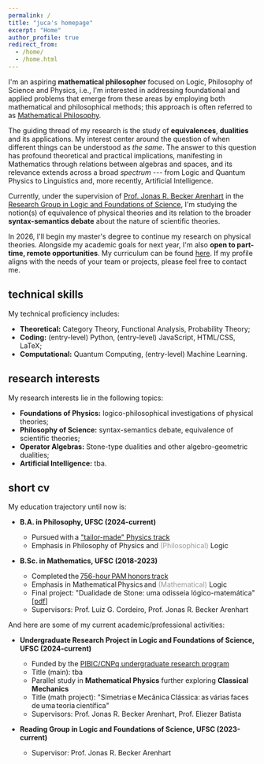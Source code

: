```yaml
---
permalink: /
title: "juca's homepage"
excerpt: "Home"
author_profile: true
redirect_from: 
  - /home/
  - /home.html
---
```


I'm an aspiring **mathematical philosopher** focused on Logic, Philosophy of Science and Physics, i.e., I'm interested in addressing foundational and applied problems that emerge from these areas by employing both mathematical and philosophical methods; this approach is often referred to as [Mathematical Philosophy](https://onlinelibrary.wiley.com/doi/abs/10.1111/meta.12029).

The guiding thread of my research is the study of **equivalences**, **dualities** and its applications. My interest center around the question of when different things can be understood as _the same_. The answer to this question has profound theoretical and practical implications, manifesting in Mathematics through relations between algebras and spaces, and its relevance extends across a broad _spectrum_ --- from Logic and Quantum Physics to Linguistics and, more recently, Artificial Intelligence.

Currently, under the supervision of [Prof. Jonas R. Becker Arenhart](https://scholar.google.com/citations?user=INalU8cAAAAJ&hl=pt-BR) in the [Research Group in Logic and Foundations of Science](https://sites.google.com/view/logicandfoundationsofscience/home?authuser=0), I'm studying the notion(s) of equivalence of physical theories and its relation to the broader **syntax-semantics debate** about the nature of scientific theories.

In 2026, I'll begin my master's degree to continue my research on physical theories. Alongside my academic goals for next year, I'm also **open to part-time, remote opportunities**. My curriculum can be found [here](https://jucazyn.github.io/cv/). If my profile aligns with the needs of your team or projects, please feel free to contact me.

## technical skills

My technical proficiency includes:

* **Theoretical:** Category Theory, Functional Analysis, Probability Theory;
* **Coding:** (entry-level) Python, (entry-level) JavaScript, HTML/CSS, LaTeX;
* **Computational:** Quantum Computing, (entry-level) Machine Learning.

## research interests

My research interests lie in the following topics:

* **Foundations of Physics:** logico-philosophical investigations of physical theories;
* **Philosophy of Science:** syntax-semantics debate, equivalence of scientific theories;
* **Operator Algebras:** Stone-type dualities and other algebro-geometric dualities;
* **Artificial Intelligence:** tba.

## short cv

My education trajectory until now is:

* **B.A. in Philosophy, UFSC (2024-current)**
  * Pursued with a ["tailor-made" Physics track](https://jucazyn.github.io/physics-track/)
  * Emphasis in Philosophy of Physics and <span style="color: #999999;">(Philosophical)</span> Logic

* **B.Sc. in Mathematics, UFSC (2018-2023)**
  * Completed the [756-hour PAM honors track](http://pam.mtm.ufsc.br/)
  * Emphasis in Mathematical Physics and <span style="color: #999999;">(Mathematical)</span> Logic
  * Final project: "Dualidade de Stone: uma odisseia lógico-matemática" [[pdf](https://repositorio.ufsc.br/bitstream/handle/123456789/255148/tcc_julio%20candido%20veloso%20barczyszyn.pdf?sequence=1&isAllowed=y)]
  * Supervisors: Prof. Luiz G. Cordeiro, Prof. Jonas R. Becker Arenhart

And here are some of my current academic/professional activities:

* **Undergraduate Research Project in Logic and Foundations of Science, UFSC (2024-current)**
  * Funded by the [PIBIC/CNPq undergraduate research program](http://pibic.propesq.ufsc.br/)
  * Title (main): tba
  * Parallel study in **Mathematical Physics** further exploring **Classical Mechanics**
  * Title (math project): "Simetrias e Mecânica Clássica: as várias faces de uma teoria científica"
  * Supervisors: Prof. Jonas R. Becker Arenhart, Prof. Eliezer Batista
 
* **Reading Group in Logic and Foundations of Science, UFSC (2023-current)**
  * Supervisor: Prof. Jonas R. Becker Arenhart
